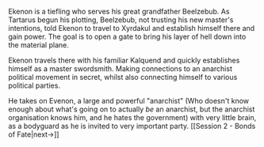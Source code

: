 Ekenon is a tiefling who serves his great grandfather Beelzebub. As Tartarus begun his plotting, Beelzebub, not trusting his new master's intentions, told Ekenon to travel to Xyrdakul and establish himself there and gain power. The goal is to open a gate to bring his layer of hell down into the material plane.

Ekenon travels there with his familiar Kalquend and quickly establishes himself as a master swordsmith. Making connections to an anarchist political movement in secret, whilst also connecting himself to various political parties.

He takes on Evenon, a large and powerful "anarchist" (Who doesn't know enough about what's going on to actually _be_ an anarchist, but the anarchist organisation knows him, and he hates the government) with very little brain, as a bodyguard as he is invited to very important party. 
[[Session 2 - Bonds of Fate|next->]]